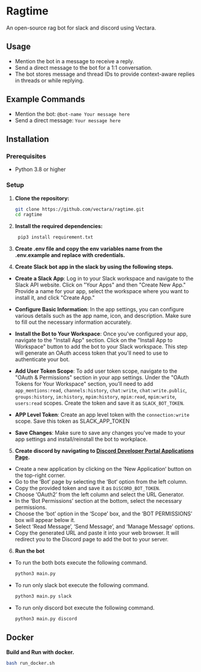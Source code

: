 # Ragtime

An open-source rag bot for slack and discord using Vectara.

## Usage

- Mention the bot in a message to receive a reply.
- Send a direct message to the bot for a 1:1 conversation.
- The bot stores message and thread IDs to provide context-aware replies in threads or while replying.

## Example Commands
- Mention the bot: `@bot-name Your message here`
- Send a direct message: `Your message here`

## Installation

### Prerequisites

- Python 3.8 or higher

### Setup

1. **Clone the repository:**
   ```bash
   git clone https://github.com/vectara/ragtime.git
   cd ragtime
   
2. **Install the required dependencies:**
   ```bash
    pip3 install requirement.txt
   
3. **Create .env file and copy the env variables name from the .env.example and replace with credentials.**


4. **Create Slack bot app in the slack by using the following steps.**
- **Create a Slack App**: Log in to your Slack workspace and navigate to the Slack API website. Click on "Your Apps" and then "Create New App." Provide a name for your app, select the workspace where you want to install it, and click "Create App."

- **Configure Basic Information**: In the app settings, you can configure various details such as the app name, icon, and description. Make sure to fill out the necessary information accurately.

- **Install the Bot to Your Workspace**: Once you've configured your app, navigate to the "Install App" section. Click on the "Install App to Workspace" button to add the bot to your Slack workspace. This step will generate an OAuth access token that you'll need to use to authenticate your bot.

- **Add User Token Scope**: To add user token scope, navigate to the "OAuth & Permissions" section in your app settings. Under the "OAuth Tokens for Your Workspace" section, you'll need to add  `app_mentions:read`, `channels:history`, `chat:write`, `chat:write.public`, `groups:history`, `im:history`, `mpim:history`, `mpim:read`, `mpim:write`, `users:read` scopes. Create the token and save it as `SLACK_BOT_TOKEN`.

- **APP Level Token**: Create an app level token with the `connection:write` scope. Save this token as SLACK_APP_TOKEN

- **Save Changes**: Make sure to save any changes you've made to your app settings and install/reinstall the bot to workplace.

5. **Create discord by navigating to [Discord Developer Portal Applications Page](https://discord.com/developers/applications).**
- Create a new application by clicking on the ‘New Application‘ button on the top-right corner.
- Go to the ‘Bot‘ page by selecting the ‘Bot‘ option from the left column.
- Copy the provided token and save it as `DiSCORD_BOT_TOKEN`.
- Choose ‘OAuth2’ from the left column and select the URL Generator.
- In the ‘Bot Permissions’ section at the bottom, select the necessary permissions.
- Choose the ‘bot’ option in the ‘Scope’ box, and the ‘BOT PERMISSIONS’ box will appear below it.
- Select ‘Read Message’, ‘Send Message’, and ‘Manage Message’ options.
- Copy the generated URL and paste it into your web browser. It will redirect you to the Discord page to add the bot to your server.

6. **Run the bot**
- To run the both bots execute the following command.
   ```bash
   python3 main.py
  
- To run only slack bot execute the following command.
   ```bash
   python3 main.py slack
  
- To run only discord bot execute the following command.
   ```bash
   python3 main.py discord
 
## Docker
**Build and Run with docker.**
   ```bash
   bash run_docker.sh
   
